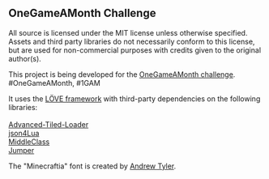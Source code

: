 ## OneGameAMonth Challenge
All source is licensed under the MIT license unless otherwise specified. Assets and third party libraries do not necessarily conform to this license, but are used for non-commercial purposes with credits given to the original author(s).

This project is being developed for the <a href="http://onegameamonth.com/">OneGameAMonth challenge</a>. #OneGameAMonth, #1GAM

It uses the <a href="https://love2d.org/">LÖVE framework</a> with third-party dependencies on the following libraries:<br/><br/>
<a href="https://github.com/Kadoba/Advanced-Tiled-Loader">Advanced-Tiled-Loader</a><br/>
<a href="https://github.com/luaforge/json">json4Lua</a><br/>
<a href="https://github.com/kikito/middleclass">MiddleClass</a><br/>
<a href="https://github.com/Yonaba/Jumper">Jumper</a><br/>

The "Minecraftia" font is created by <a href="http://andrewtyler.net/fonts/">Andrew Tyler</a>.